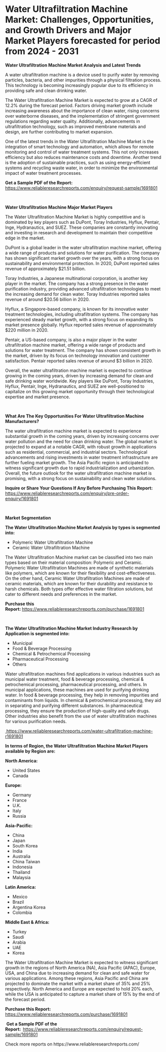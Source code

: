 <p><h1>Water Ultrafiltration Machine Market: Challenges, Opportunities, and Growth Drivers and Major Market Players forecasted for period from 2024 - 2031</h1></p><p><strong>Water Ultrafiltration Machine Market Analysis and Latest Trends</strong></p>
<p><p>A water ultrafiltration machine is a device used to purify water by removing particles, bacteria, and other impurities through a physical filtration process. This technology is becoming increasingly popular due to its efficiency in providing safe and clean drinking water.</p><p>The Water Ultrafiltration Machine Market is expected to grow at a CAGR of 12.2% during the forecast period. Factors driving market growth include increasing awareness about the importance of clean water, rising concerns over waterborne diseases, and the implementation of stringent government regulations regarding water quality. Additionally, advancements in ultrafiltration technology, such as improved membrane materials and design, are further contributing to market expansion.</p><p>One of the latest trends in the Water Ultrafiltration Machine Market is the integration of smart technology and automation, which allows for remote monitoring and control of water treatment systems. This not only increases efficiency but also reduces maintenance costs and downtime. Another trend is the adoption of sustainable practices, such as using energy-efficient systems and recycling waste water, in order to minimize the environmental impact of water treatment processes.</p></p>
<p><strong>Get a Sample PDF of the Report:&nbsp;</strong> <a href="https://www.reliableresearchreports.com/enquiry/request-sample/1691801">https://www.reliableresearchreports.com/enquiry/request-sample/1691801</a></p>
<p>&nbsp;</p>
<p><strong>Water Ultrafiltration Machine Major Market Players</strong></p>
<p><p>The Water Ultrafiltration Machine Market is highly competitive and is dominated by key players such as DuPont, Toray Industries, Hyflux, Pentair, Inge, Hydranautics, and SUEZ. These companies are constantly innovating and investing in research and development to maintain their competitive edge in the market.</p><p>DuPont is a global leader in the water ultrafiltration machine market, offering a wide range of products and solutions for water purification. The company has shown significant market growth over the years, with a strong focus on sustainability and environmental protection. In 2020, DuPont reported sales revenue of approximately $21.51 billion.</p><p>Toray Industries, a Japanese multinational corporation, is another key player in the market. The company has a strong presence in the water purification industry, providing advanced ultrafiltration technologies to meet the increasing demand for clean water. Toray Industries reported sales revenue of around $20.56 billion in 2020.</p><p>Hyflux, a Singapore-based company, is known for its innovative water treatment technologies, including ultrafiltration systems. The company has experienced steady market growth, with a strong focus on expanding its market presence globally. Hyflux reported sales revenue of approximately $220 million in 2020.</p><p>Pentair, a US-based company, is also a major player in the water ultrafiltration machine market, offering a wide range of products and solutions for water treatment. The company has shown consistent growth in the market, driven by its focus on technology innovation and customer satisfaction. Pentair reported sales revenue of around $3 billion in 2020.</p><p>Overall, the water ultrafiltration machine market is expected to continue growing in the coming years, driven by increasing demand for clean and safe drinking water worldwide. Key players like DuPont, Toray Industries, Hyflux, Pentair, Inge, Hydranautics, and SUEZ are well-positioned to capitalize on this growing market opportunity through their technological expertise and market presence.</p></p>
<p>&nbsp;</p>
<p><strong>What Are The Key Opportunities For Water Ultrafiltration Machine Manufacturers?</strong></p>
<p><p>The water ultrafiltration machine market is expected to experience substantial growth in the coming years, driven by increasing concerns over water pollution and the need for clean drinking water. The global market is projected to expand at a notable CAGR, with robust growth in applications such as residential, commercial, and industrial sectors. Technological advancements and rising investments in water treatment infrastructure are further fueling market growth. The Asia Pacific region is anticipated to witness significant growth due to rapid industrialization and urbanization. Overall, the future outlook for the water ultrafiltration machine market is promising, with a strong focus on sustainability and clean water solutions.</p></p>
<p><strong>Inquire or Share Your Questions If Any Before Purchasing This Report:</strong> <a href="https://www.reliableresearchreports.com/enquiry/pre-order-enquiry/1691801">https://www.reliableresearchreports.com/enquiry/pre-order-enquiry/1691801</a></p>
<p>&nbsp;</p>
<p><strong>Market Segmentation</strong></p>
<p><strong>The Water Ultrafiltration Machine Market Analysis by types is segmented into:</strong></p>
<p><ul><li>Polymeric Water Ultrafiltration Machine</li><li>Ceramic Water Ultrafiltration Machine</li></ul></p>
<p><p>The Water Ultrafiltration Machine market can be classified into two main types based on their material composition: Polymeric and Ceramic. Polymeric Water Ultrafiltration Machines are made of synthetic materials like polymers, which are known for their flexibility and cost-effectiveness. On the other hand, Ceramic Water Ultrafiltration Machines are made of ceramic materials, which are known for their durability and resistance to harsh chemicals. Both types offer effective water filtration solutions, but cater to different needs and preferences in the market.</p></p>
<p><strong>Purchase this Report:&nbsp;</strong><a href="https://www.reliableresearchreports.com/purchase/1691801">https://www.reliableresearchreports.com/purchase/1691801</a></p>
<p>&nbsp;</p>
<p><strong>The Water Ultrafiltration Machine Market Industry Research by Application is segmented into:</strong></p>
<p><ul><li>Municipal</li><li>Food & Beverage Processing</li><li>Chemical & Petrochemical Processing</li><li>Pharmaceutical Processing</li><li>Others</li></ul></p>
<p><p>Water ultrafiltration machines find applications in various industries such as municipal water treatment, food & beverage processing, chemical & petrochemical processing, pharmaceutical processing, and others. In municipal applications, these machines are used for purifying drinking water. In food & beverage processing, they help in removing impurities and contaminants from liquids. In chemical & petrochemical processing, they aid in separating and purifying different substances. In pharmaceutical processing, they ensure the production of high-quality and safe drugs. Other industries also benefit from the use of water ultrafiltration machines for various purification needs.</p></p>
<p><a href="https://www.reliableresearchreports.com/water-ultrafiltration-machine-r1691801">&nbsp;https://www.reliableresearchreports.com/water-ultrafiltration-machine-r1691801</a></p>
<p><strong>In terms of Region, the Water Ultrafiltration Machine Market Players available by Region are:</strong></p>
<p>
    <p> <strong> North America: </strong>
        <ul>
            <li>United States</li>
            <li>Canada</li>
        </ul>
        </p> 
    <p> <strong> Europe: </strong>
        <ul>
            <li>Germany</li>
            <li>France</li>
            <li>U.K.</li>
            <li>Italy</li>
            <li>Russia</li>
        </ul>
        </p> 
    <p> <strong> Asia-Pacific: </strong>
        <ul>
            <li>China</li>
            <li>Japan</li>
            <li>South Korea</li>
            <li>India</li>
            <li>Australia</li>
            <li>China Taiwan</li>
            <li>Indonesia</li>
            <li>Thailand</li>
            <li>Malaysia</li>
        </ul>
        </p> 
    <p> <strong> Latin America: </strong>
        <ul>
            <li>Mexico</li>
            <li>Brazil</li>
            <li>Argentina Korea</li>
            <li>Colombia</li>
        </ul>
        </p> 
    <p> <strong> Middle East & Africa: </strong>
        <ul>
            <li>Turkey</li>
            <li>Saudi</li>
            <li>Arabia</li>
            <li>UAE</li>
            <li>Korea</li>
        </ul>
    </p>
    </p>
<p><p>The Water Ultrafiltration Machine Market is expected to witness significant growth in the regions of North America (NA), Asia Pacific (APAC), Europe, USA, and China due to increasing demand for clean and safe water for various applications. Among these regions, Asia Pacific and China are projected to dominate the market with a market share of 35% and 25% respectively. North America and Europe are expected to hold 20% each, while the USA is anticipated to capture a market share of 15% by the end of the forecast period.</p></p>
<p><strong>Purchase this Report: </strong><a href="https://www.reliableresearchreports.com/purchase/1691801">https://www.reliableresearchreports.com/purchase/1691801</a></p>
<p>&nbsp;<strong>Get a Sample PDF of the Report:&nbsp;&nbsp;</strong><a href="https://www.reliableresearchreports.com/enquiry/request-sample/1691801">https://www.reliableresearchreports.com/enquiry/request-sample/1691801</a></p>
<p><strong></strong></p>
<p>Check more reports on https://www.reliableresearchreports.com/</p>